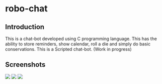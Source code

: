# robo-chat
## Introduction
<p>This is a chat-bot developed using C programming language. This has the ability to store reminders, show calendar, roll a die and simply do basic conservations. This is a Scripted chat-bot. (Work in progress)</p>
<h2> Screenshots</h2>
<image src="https://github.com/jamesjose03/robo-chat/blob/master/Robo-Chat_Snaps/micropro_snap1.JPG">
  <image src="https://github.com/jamesjose03/robo-chat/blob/master/Robo-Chat_Snaps/micropro_welcomepg.JPG">
  <image src="https://github.com/jamesjose03/robo-chat/blob/master/Robo-Chat_Snaps/micropro_menu.JPG">
  <image src="https://github.com/jamesjose03/robo-chat/blob/master/Robo-Chat_Snaps/micropro_main.JPG>
